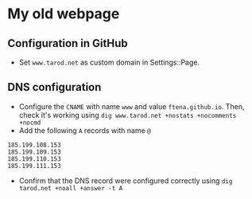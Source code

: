 # My old webpage

## Configuration in GitHub

- Set `www.tarod.net` as custom domain in Settings::Page.

## DNS configuration

- Configure the `CNAME` with name `www` and value `ftena.github.io`. Then, check it's working using `dig www.tarod.net +nostats +nocomments +nocmd`
- Add the following `A` records with name `@` 

````    
185.199.108.153
185.199.109.153
185.199.110.153
185.199.111.153
````

- Confirm that the DNS record were configured correctly using `dig tarod.net +noall +answer -t A`
